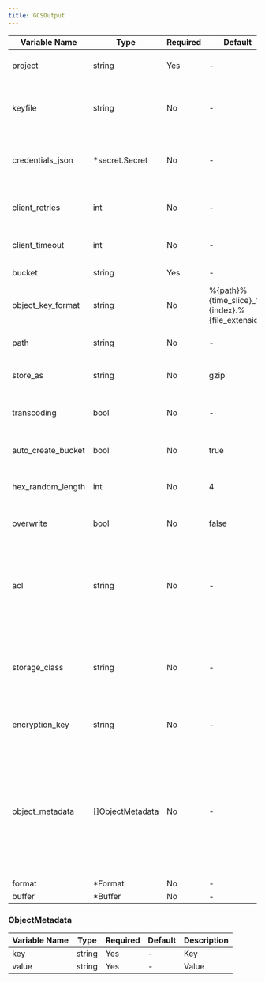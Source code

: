 ```yaml
---
title: GCSOutput
---
```


| Variable Name | Type | Required | Default | Description |
|---|---|---|---|---|
| project | string | Yes | - | Project identifier for GCS<br> |
| keyfile | string | No | - | Path of GCS service account credentials JSON file<br> |
| credentials_json | *secret.Secret | No | - | GCS service account credentials in JSON format<br>[Secret](../secret/)<br> |
| client_retries | int | No | - | Number of times to retry requests on server error<br> |
| client_timeout | int | No | - | Default timeout to use in requests<br> |
| bucket | string | Yes | - | Name of a GCS bucket<br> |
| object_key_format | string | No |  %{path}%{time_slice}_%{index}.%{file_extension} | Format of GCS object keys <br> |
| path | string | No | - | Path prefix of the files on GCS<br> |
| store_as | string | No |  gzip | Archive format on GCS: gzip json text <br> |
| transcoding | bool | No | - | Enable the decompressive form of transcoding<br> |
| auto_create_bucket | bool | No |  true | Create GCS bucket if it does not exists <br> |
| hex_random_length | int | No |  4 | Max length of `%{hex_random}` placeholder(4-16) <br> |
| overwrite | bool | No |  false | Overwrite already existing path <br> |
| acl | string | No | - | Permission for the object in GCS: auth_read owner_full owner_read private project_private public_read<br> |
| storage_class | string | No | - | Storage class of the file: dra nearline coldline multi_regional regional standard<br> |
| encryption_key | string | No | - | Customer-supplied, AES-256 encryption key<br> |
| object_metadata | []ObjectMetadata | No | - | User provided web-safe keys and arbitrary string values that will returned with requests for the file as "x-goog-meta-" response headers.<br>[Object Metadata](#ObjectMetadata)<br> |
| format | *Format | No | - | [Format](../format/)<br> |
| buffer | *Buffer | No | - | [Buffer](../buffer/)<br> |
### ObjectMetadata
| Variable Name | Type | Required | Default | Description |
|---|---|---|---|---|
| key | string | Yes | - | Key<br> |
| value | string | Yes | - | Value<br> |
